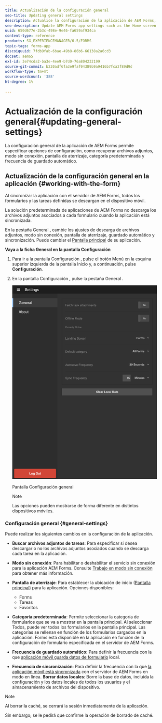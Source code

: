 ```yaml
---
title: Actualización de la configuración general
seo-title: Updating general settings
description: Actualice la configuración de la aplicación de AEM Forms, como la pantalla principal y recupere las opciones de puntos de inicio y archivos adjuntos
seo-description: Update AEM Forms app settings such as the Home screen and fetch Startpoints and attachments options
uuid: 650d677e-2b3c-498e-9e46-fa659af934ca
content-type: reference
products: SG_EXPERIENCEMANAGER/6.5/FORMS
topic-tags: forms-app
discoiquuid: 7fdb9fab-6bae-49b8-86b6-66138a2a6cd3
docset: aem65
exl-id: 3e74cda2-ba3e-4ee9-b7d0-76a804232199
source-git-commit: b220adf6fa3e9faf94389b9a9416b7fca2f89d9d
workflow-type: tm+mt
source-wordcount: '388'
ht-degree: 1%

---
```


# Actualización de la configuración general{#updating-general-settings}

La configuración general de la aplicación de AEM Forms permite especificar opciones de configuración, como recuperar archivos adjuntos, modo sin conexión, pantalla de aterrizaje, categoría predeterminada y frecuencia de guardado automático.

## Actualización de la configuración general en la aplicación {#working-with-the-form}

Al sincronizar la aplicación con el servidor de AEM Forms, todos los formularios y las tareas definidas se descargan en el dispositivo móvil.

La solución predeterminada de aplicaciones de AEM Forms no descarga los archivos adjuntos asociados a cada formulario cuando la aplicación está sincronizada.

En la pestaña General , cambie los ajustes de descarga de archivos adjuntos, modo sin conexión, pantalla de aterrizaje, guardado automático y sincronización. Puede cambiar el [Pantalla principal](../../forms/using/home-screen.md) de su aplicación.

**Vaya a la ficha General en la pantalla Configuración**

1. Para ir a la pantalla Configuración , pulse el botón Menú en la esquina superior izquierda de la pantalla Inicio y, a continuación, pulse **Configuración**.
1. En la pantalla Configuración , pulse la pestaña General .

   ![Configuración general en la aplicación de AEM Forms](assets/gen-settings-1.png)

   Pantalla Configuración general

   >[!NOTE]
   >
   >Las opciones pueden mostrarse de forma diferente en distintos dispositivos móviles.

### Configuración general {#general-settings}

Puede realizar los siguientes cambios en la configuración de la aplicación.

* **Buscar archivos adjuntos de tareas**: Para especificar si desea descargar o no los archivos adjuntos asociados cuando se descarga cada tarea en la aplicación.
* **Modo sin conexión**: Para habilitar o deshabilitar el servicio sin conexión para la aplicación AEM Forms. Consulte [Trabajo en modo sin conexión](/help/forms/using/work-offline-mode.md) para obtener más información.
* **Pantalla de aterrizaje**: Para establecer la ubicación de inicio ([Pantalla principal](../../forms/using/home-screen.md)) para la aplicación.
Opciones disponibles:

   * Forms
   * Tareas
   * Favoritos

* **Categoría predeterminada**: Permite seleccionar la categoría de formularios que se va a mostrar en la pantalla principal. Al seleccionar Todos, puede ver todos los formularios en la pantalla principal. Las categorías se rellenan en función de los formularios cargados en la aplicación. Forms está disponible en la aplicación en función de la configuración de formulario especificada en el servidor de AEM Forms.

* **Frecuencia de guardado automático**: Para definir la frecuencia con la que [aplicación móvil guarda datos de formulario](../../forms/using/autosave-data-app.md) local.
* **Frecuencia de sincronización**: Para definir la frecuencia con la que [la aplicación móvil está sincronizada](../../forms/using/sync-app.md) con el servidor de AEM Forms en modo en línea.
   **Borrar datos locales**: Borre la base de datos, incluida la configuración y los datos locales de todos los usuarios y el almacenamiento de archivos del dispositivo.

>[!NOTE]
>
>Al borrar la caché, se cerrará la sesión inmediatamente de la aplicación.
>
>Sin embargo, se le pedirá que confirme la operación de borrado de caché.

